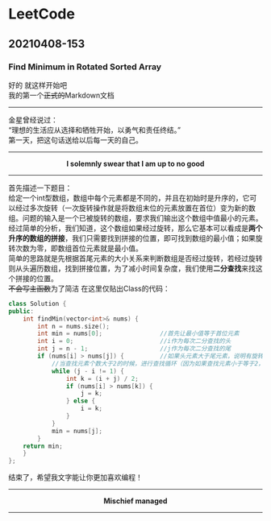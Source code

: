 # LeetCode
## 20210408-153
### Find Minimum in Rotated Sorted Array
好的 就这样开始吧   
我的第一个~~正式的~~Markdown文档  
***
金星曾经说过：  
“理想的生活应从选择和牺牲开始，以勇气和责任终结。”  
第一天，把这句话送给以后每一天的自己。
***
**<center>I solemnly swear that I am up to no good</center>**
***
首先描述一下题目：  
给定一个int型数组，数组中每个元素都是不同的，并且在初始时是升序的，它可以经过多次旋转（一次旋转操作就是将数组末位的元素放置在首位）变为新的数组。问题的输入是一个已被旋转的数组，要求我们输出这个数组中值最小的元素。  
经过简单的分析，我们知道，这个数组如果经过旋转，那么它基本可以看成是**两个升序的数组的拼接**，我们只需要找到拼接的位置，即可找到数组的最小值；如果旋转次数为零，即数组首位元素就是最小值。  
简单的思路就是先根据首尾元素的大小关系来判断数组是否经过旋转，若经过旋转则从头遍历数组，找到拼接位置，为了减小时间复杂度，我们使用**二分查找**来找这个拼接的位置。  
~~不会写主函数~~为了简洁 在这里仅贴出Class的代码：
```cpp
class Solution {
public:
    int findMin(vector<int>& nums) {
        int n = nums.size();
        int min = nums[0];                //首先让最小值等于首位元素
        int i = 0;                        //i作为每次二分查找的头
        int j = n - 1;                    //j作为每次二分查找的尾
        if (nums[i] > nums[j]) {          //如果头元素大于尾元素，说明有旋转操作
			//当查找元素个数大于2的时候，进行查找循环（因为如果查找元素小于等于2，我们肯定已经找出了最小元素）
            while (j - i != 1) {          
                int k = (i + j) / 2;
                if (nums[i] > nums[k]) {
                    j = k;
                } else {
                    i = k;
                }
            }
            min = nums[j];
        }
    return min;    
    }
};
```
结束了，希望我文字能让你更加喜欢编程！  
***
**<center>Mischief managed</center>**  

***
